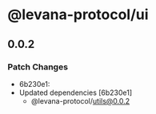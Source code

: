 # @levana-protocol/ui

## 0.0.2

### Patch Changes

- 6b230e1:
- Updated dependencies [6b230e1]
  - @levana-protocol/utils@0.0.2
